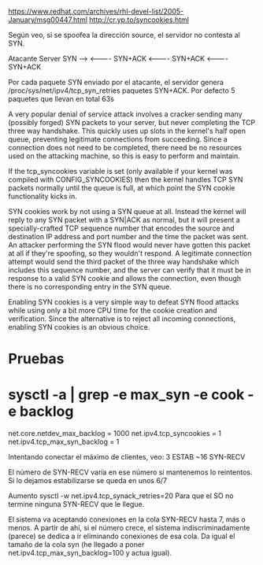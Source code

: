 https://www.redhat.com/archives/rhl-devel-list/2005-January/msg00447.html
http://cr.yp.to/syncookies.html

Según veo, si se spoofea la dirección source, el servidor no contesta al SYN.

Atacante     Server
      SYN -->
      <---- SYN+ACK
      <---- SYN+ACK
      <---- SYN+ACK

Por cada paquete SYN enviado por el atacante, el servidor genera /proc/sys/net/ipv4/tcp_syn_retries paquetes SYN+ACK.
Por defecto 5 paquetes que llevan en total 63s

A very popular denial of service attack involves a cracker sending many
(possibly forged) SYN packets to your server, but never completing the
TCP three way handshake. This quickly uses up slots in the kernel's half
open queue, preventing legitimate connections from succeeding. Since a
connection does not need to be completed, there need be no resources
used on the attacking machine, so this is easy to perform and maintain.

If the tcp_syncookies variable is set (only available if your kernel was
compiled with CONFIG_SYNCOOKIES) then the kernel handles TCP SYN packets
normally until the queue is full, at which point the SYN cookie
functionality kicks in.

SYN cookies work by not using a SYN queue at all. Instead the kernel
will reply to any SYN packet with a SYN|ACK as normal, but it will
present a specially-crafted TCP sequence number that encodes the source
and destination IP address and port number and the time the packet was
sent. An attacker performing the SYN flood would never have gotten this
packet at all if they're spoofing, so they wouldn't respond. A
legitimate connection attempt would send the third packet of the three
way handshake which includes this sequence number, and the server can
verify that it must be in response to a valid SYN cookie and allows the
connection, even though there is no corresponding entry in the SYN
queue.

Enabling SYN cookies is a very simple way to defeat SYN flood attacks
while using only a bit more CPU time for the cookie creation and
verification. Since the alternative is to reject all incoming
connections, enabling SYN cookies is an obvious choice.



# Pruebas

# sysctl -a | grep -e max_syn -e cook -e backlog
net.core.netdev_max_backlog = 1000
net.ipv4.tcp_syncookies = 1
net.ipv4.tcp_max_syn_backlog = 1

Intentando conectar el máximo de clientes, veo:
  3 ESTAB
  ~16 SYN-RECV

El número de SYN-RECV varía en ese número si mantenemos lo reintentos. Si lo dejamos estabilizarse se queda en unos 6/7



Aumento
sysctl -w net.ipv4.tcp_synack_retries=20
Para que el SO no termine ninguna SYN-RECV que le llegue.

El sistema va aceptando conexiones en la cola SYN-RECV hasta 7, más o menos. A partir de ahí, si el número crece, el sistema indiscriminadamente (parece) se dedica a ir eliminando conexiones de esa cola.
Da igual el tamaño de la cola syn (he llegado a poner net.ipv4.tcp_max_syn_backlog=100 y actua igual).
